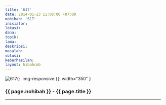 ```yaml
---
title: '617'
date: 2014-01-23 11:08:00 +07:00
nohibah: '617'
inisiator:
lokasi:
dana:
topik:
lama:
deskripsi:
masalah:
solusi:
keberhasilan:
layout: hibahcmb
---
```


![617](/static/img/hibahcmb/617.png){: .img-responsive }{: width="350" }

### {{ page.nohibah }} - {{ page.title }}

---
